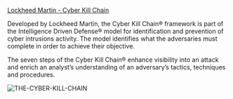 [Lockheed Martin - Cyber Kill Chain](https://www.lockheedmartin.com/en-us/capabilities/cyber/cyber-kill-chain.html)

Developed by Lockheed Martin, the Cyber Kill Chain® framework is part of the Intelligence Driven Defense® model for identification and prevention of cyber intrusions activity. The model identifies what the adversaries must complete in order to achieve their objective.

The seven steps of the Cyber Kill Chain® enhance visibility into an attack and enrich an analyst’s understanding of an adversary’s tactics, techniques and procedures.

![THE-CYBER-KILL-CHAIN](https://github.com/MrM8BRH/MrM8BRH/assets/34133187/b2b32848-22ad-4601-93f9-346d24bdb717)






